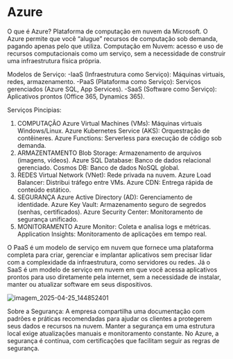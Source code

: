 # Azure
O que é Azure? Plataforma de computação em nuvem da Microsoft. O Azure permite que você “alugue” recursos de computação sob demanda, pagando apenas pelo que utiliza.
Computação em Nuvem: acesso e uso de recursos computacionais como um serviço, sem a necessidade de construir uma infraestrutura física própria. 

Modelos de Serviço:
-IaaS (Infraestrutura como Serviço): Máquinas virtuais, redes, armazenamento.
-PaaS (Plataforma como Serviço): Serviços gerenciados (Azure SQL, App Services).
-SaaS (Software como Serviço): Aplicativos prontos (Office 365, Dynamics 365).

Serviços Pincipias:
1. COMPUTAÇÃO
   Azure Virtual Machines (VMs): Máquinas virtuais Windows/Linux.
   Azure Kubernetes Service (AKS): Orquestração de contêineres.
   Azure Functions: Serverless para execução de código sob demanda.
2. ARMAZENTAMENTO
   Blob Storage: Armazenamento de arquivos (imagens, vídeos).
   Azure SQL Database: Banco de dados relacional gerenciado.
   Cosmos DB: Banco de dados NoSQL global.
3. REDES
   Virtual Network (VNet): Rede privada na nuvem.
   Azure Load Balancer: Distribui tráfego entre VMs.
   Azure CDN: Entrega rápida de conteúdo estático.
4. SEGURANÇA
   Azure Active Directory (AD): Gerenciamento de identidade.
   Azure Key Vault: Armazenamento seguro de segredos (senhas, certificados).
   Azure Security Center: Monitoramento de segurança unificado.
5. MONITORAMENTO
   Azure Monitor: Coleta e analisa logs e métricas.
   Application Insights: Monitoramento de aplicações em tempo real.

O PaaS é um modelo de serviço em nuvem que fornece uma plataforma completa para criar, gerenciar e implantar aplicativos sem precisar lidar com a complexidade da infraestrutura, como servidores ou redes. Já o SaaS é um modelo de serviço em nuvem em que você acessa aplicativos prontos para uso diretamente pela internet, sem a necessidade de instalar, manter ou atualizar software em seus dispositivos.

![imagem_2025-04-25_144852401](https://github.com/user-attachments/assets/16e5a223-76cc-43a5-8608-85abd20b8be0)


Sobre a Segurança: A empresa compartilha uma documentação com padrões e práticas recomendadas para ajudar os clientes a protegerem seus dados e recursos na nuvem. Manter a segurança em uma estrutura local exige atualizações manuais e monitoramento constante. No Azure, a segurança é contínua, com certificações que facilitam seguir as regras de segurança.


   
